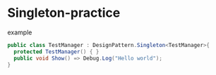 # Singleton-practice

example
```C#
public class TestManager : DesignPattern.Singleton<TestManager>{
  protected TestManager() { }
  public void Show() => Debug.Log("Hello world");
}
```
